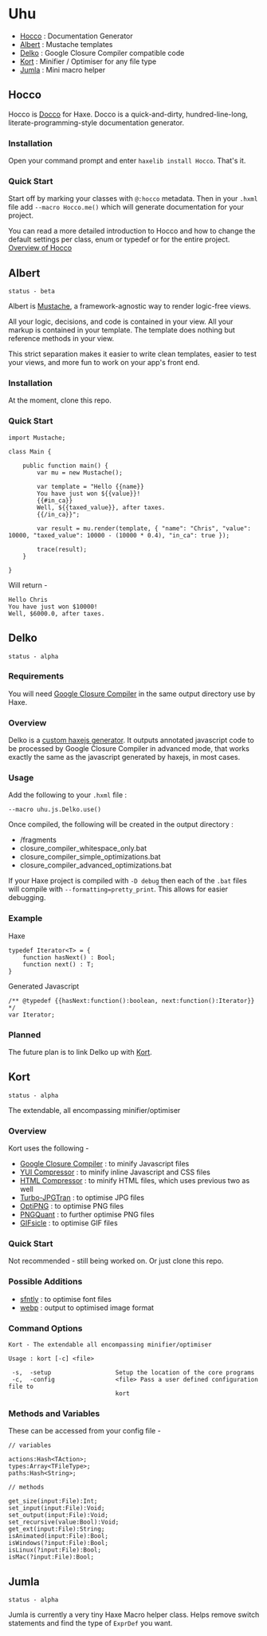 # Uhu #

- [Hocco](#hocco) : Documentation Generator
- [Albert](#albert) : Mustache templates
- [Delko](#delko) : Google Closure Compiler compatible code
- [Kort](#kort) : Minifier / Optimiser for any file type
- [Jumla](#jumla) : Mini macro helper

## Hocco ##

Hocco is [Docco](https://github.com/jashkenas/docco) for Haxe. Docco is a quick-and-dirty, hundred-line-long, literate-programming-style
documentation generator.

### Installation ###

Open your command prompt and enter ```haxelib install Hocco```. That's it.

### Quick Start ###

Start off by marking your classes with ```@:hocco``` metadata. Then in your ```.hxml``` file add ```--macro Hocco.me()``` which will generate
documentation for your project.

You can read a more detailed introduction to Hocco and how to change the default settings per class, 
enum or typedef or for the entire project. [Overview of Hocco](https://github.com/skial/uhu/wiki/Hocco)

## Albert ##

```
status - beta
```

Albert is [Mustache](http://mustache.github.com/), a framework-agnostic way to render logic-free views.

All your logic, decisions, and code is contained in your view. All your markup is contained in your template. 
The template does nothing but reference methods in your view.

This strict separation makes it easier to write clean templates, easier to test your views, and more fun to work on your app's front end.

### Installation ###

At the moment, clone this repo.

### Quick Start ###

```
import Mustache;

class Main {
	
	public function main() {
		var mu = new Mustache();
		
		var template = "Hello {{name}}
		You have just won ${{value}}!
		{{#in_ca}}
		Well, ${{taxed_value}}, after taxes.
		{{/in_ca}}";
		
		var result = mu.render(template, { "name": "Chris", "value": 10000, "taxed_value": 10000 - (10000 * 0.4), "in_ca": true });
		
		trace(result);
	}
	
}
```

Will return -

```
Hello Chris
You have just won $10000!
Well, $6000.0, after taxes.
```

## Delko ##

```
status - alpha
```

### Requirements ###

You will need [Google Closure Compiler](https://developers.google.com/closure/compiler/) in the same output directory use by Haxe.

### Overview ###

Delko is a [custom haxejs generator](http://haxe.org/manual/macros_compiler#custom-js-generator). It outputs annotated 
javascript code to be processed by Google Closure Compiler in advanced mode, that works exactly the same as the javascript generated by haxejs,
in most cases.

### Usage ###

Add the following to your ```.hxml``` file :

```
--macro uhu.js.Delko.use()
```

Once compiled, the following will be created in the output directory :

- /fragments
- closure_compiler_whitespace_only.bat
- closure_compiler_simple_optimizations.bat
- closure_compiler_advanced_optimizations.bat

If your Haxe project is compiled with ```-D debug``` then each of the ```.bat``` files will compile with ```--formatting=pretty_print```.
This allows for easier debugging.

### Example ###

Haxe

```
typedef Iterator<T> = {
	function hasNext() : Bool;
	function next() : T;
}
```

Generated Javascript

```
/** @typedef {{hasNext:function():boolean, next:function():Iterator}} */
var Iterator;
```

### Planned ###

The future plan is to link Delko up with [Kort](#kort).

## Kort ##

```
status - alpha
```

The extendable, all encompassing minifier/optimiser

### Overview ###

Kort uses the following -

* [Google Closure Compiler](https://developers.google.com/closure/compiler/) : to minify Javascript files
* [YUI Compressor](http://developer.yahoo.com/yui/compressor/) : to minify inline Javascript and CSS files
* [HTML Compressor](http://code.google.com/p/htmlcompressor/) : to minify HTML files, which uses previous two as well
* [Turbo-JPGTran](http://libjpeg-turbo.virtualgl.org/) : to optimise JPG files
* [OptiPNG](http://optipng.sourceforge.net/) : to optimise PNG files
* [PNGQuant](http://pngquant.org/) : to further optimise PNG files
* [GIFsicle](http://www.lcdf.org/gifsicle/) : to optimise GIF files

### Quick Start ###

Not recommended - still being worked on. Or just clone this repo.

### Possible Additions ###

* [sfntly](http://code.google.com/p/sfntly/) : to optimise font files
* [webp](https://developers.google.com/speed/webp/) : output to optimised image format

### Command Options ###

```
Kort - The extendable all encompassing minifier/optimiser

Usage : kort [-c] <file>

 -s,  -setup                  Setup the location of the core programs
 -c,  -config                 <file> Pass a user defined configuration file to
                              kort
```
	
### Methods and Variables ###

These can be accessed from your config file -

```
// variables

actions:Hash<TAction>;
types:Array<TFileType>;
paths:Hash<String>;

// methods

get_size(input:File):Int;
set_input(input:File):Void;
set_output(input:File):Void;
set_recursive(value:Bool):Void;
get_ext(input:File):String;
isAnimated(input:File):Bool;
isWindows(?input:File):Bool;
isLinux(?input:File):Bool;
isMac(?input:File):Bool;
```

## Jumla ##

```
status - alpha
```

Jumla is currently a very tiny Haxe Macro helper class. Helps remove switch statements and find the
type of ```ExprDef``` you want.